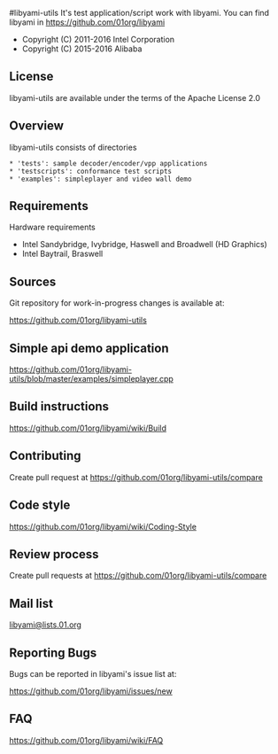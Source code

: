 #libyami-utils
It's test application/script work with libyami.
You can find libyami in https://github.com/01org/libyami

* Copyright (C) 2011-2016 Intel Corporation
* Copyright (C) 2015-2016 Alibaba


License
-------
libyami-utils are available under the terms of the
Apache License 2.0


Overview
--------
libyami-utils consists of directories

    * 'tests': sample decoder/encoder/vpp applications
    * 'testscripts': conformance test scripts
    * 'examples': simpleplayer and video wall demo


Requirements
------------
Hardware requirements

  * Intel Sandybridge, Ivybridge, Haswell and Broadwell (HD Graphics)
  * Intel Baytrail, Braswell


Sources
-------
Git repository for work-in-progress changes is available at:

<https://github.com/01org/libyami-utils>


Simple api demo application
---------------------------
https://github.com/01org/libyami-utils/blob/master/examples/simpleplayer.cpp


Build instructions
------------------
https://github.com/01org/libyami/wiki/Build


Contributing
------------
Create pull request at https://github.com/01org/libyami-utils/compare


Code style
----------
https://github.com/01org/libyami/wiki/Coding-Style


Review process
--------------
Create pull requests at <https://github.com/01org/libyami-utils/compare>


Mail list
---------
libyami@lists.01.org


Reporting Bugs
--------------
Bugs can be reported in libyami's issue list at:

  <https://github.com/01org/libyami/issues/new>


FAQ
---
https://github.com/01org/libyami/wiki/FAQ
